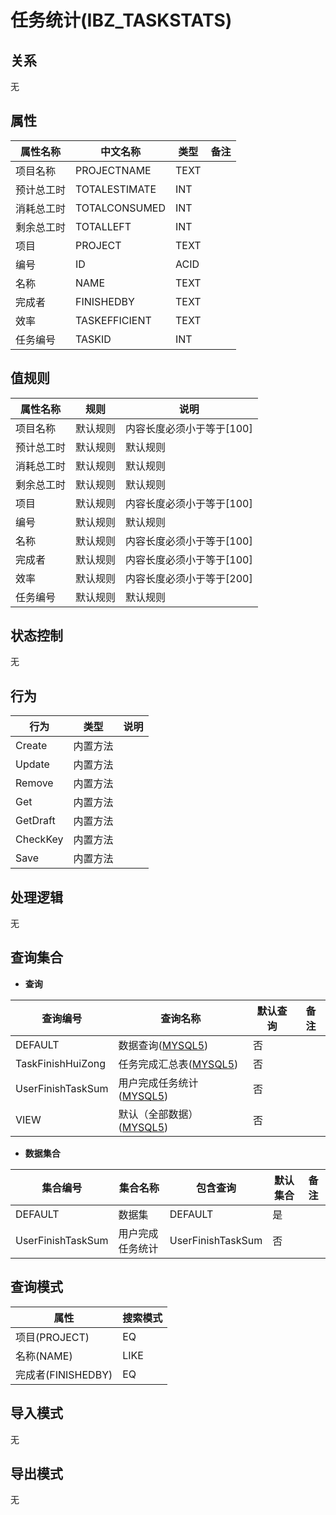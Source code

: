 # 任务统计(IBZ_TASKSTATS)

  

## 关系
无

## 属性

| 属性名称        |    中文名称    | 类型     |  备注  |
| --------   |------------| -----   |  -------- | 
|项目名称|PROJECTNAME|TEXT|&nbsp;|
|预计总工时|TOTALESTIMATE|INT|&nbsp;|
|消耗总工时|TOTALCONSUMED|INT|&nbsp;|
|剩余总工时|TOTALLEFT|INT|&nbsp;|
|项目|PROJECT|TEXT|&nbsp;|
|编号|ID|ACID|&nbsp;|
|名称|NAME|TEXT|&nbsp;|
|完成者|FINISHEDBY|TEXT|&nbsp;|
|效率|TASKEFFICIENT|TEXT|&nbsp;|
|任务编号|TASKID|INT|&nbsp;|

## 值规则
| 属性名称    | 规则    |  说明  |
| --------   |------------| ----- | 
|项目名称|默认规则|内容长度必须小于等于[100]|
|预计总工时|默认规则|默认规则|
|消耗总工时|默认规则|默认规则|
|剩余总工时|默认规则|默认规则|
|项目|默认规则|内容长度必须小于等于[100]|
|编号|默认规则|默认规则|
|名称|默认规则|内容长度必须小于等于[100]|
|完成者|默认规则|内容长度必须小于等于[100]|
|效率|默认规则|内容长度必须小于等于[200]|
|任务编号|默认规则|默认规则|

## 状态控制

无


## 行为
| 行为    | 类型    |  说明  |
| --------   |------------| ----- | 
|Create|内置方法|&nbsp;|
|Update|内置方法|&nbsp;|
|Remove|内置方法|&nbsp;|
|Get|内置方法|&nbsp;|
|GetDraft|内置方法|&nbsp;|
|CheckKey|内置方法|&nbsp;|
|Save|内置方法|&nbsp;|

## 处理逻辑
无

## 查询集合

* **查询**

| 查询编号 | 查询名称       | 默认查询 |   备注|
| --------  | --------   | --------   | ----- |
|DEFAULT|数据查询([MYSQL5](../../appendix/query_MYSQL5.md#TaskStats_Default))|否|&nbsp;|
|TaskFinishHuiZong|任务完成汇总表([MYSQL5](../../appendix/query_MYSQL5.md#TaskStats_TaskFinishHuiZong))|否|&nbsp;|
|UserFinishTaskSum|用户完成任务统计([MYSQL5](../../appendix/query_MYSQL5.md#TaskStats_UserFinishTaskSum))|否|&nbsp;|
|VIEW|默认（全部数据）([MYSQL5](../../appendix/query_MYSQL5.md#TaskStats_View))|否|&nbsp;|

* **数据集合**

| 集合编号 | 集合名称   |  包含查询  | 默认集合 |   备注|
| --------  | --------   | -------- | --------   | ----- |
|DEFAULT|数据集|DEFAULT|是|&nbsp;|
|UserFinishTaskSum|用户完成任务统计|UserFinishTaskSum|否|&nbsp;|

## 查询模式
| 属性      |    搜索模式     |
| --------   |------------|
|项目(PROJECT)|EQ|
|名称(NAME)|LIKE|
|完成者(FINISHEDBY)|EQ|

## 导入模式
无


## 导出模式
无
